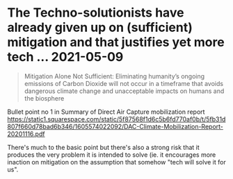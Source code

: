 # The Techno-solutionists have already given up on (sufficient) mitigation and that justifies yet more tech ... 2021-05-09 

> Mitigation Alone Not Sufficient: Eliminating humanity’s ongoing emissions of Carbon Dioxide will not occur in a timeframe that avoids dangerous climate change and unacceptable impacts on humans and the biosphere

Bullet point no 1 in Summary of Direct Air Capture mobilization report https://static1.squarespace.com/static/5f87568f1d6c5b6fd770af0b/t/5fb31d807f660d78bad6b346/1605574022092/DAC-Climate-Mobilization-Report-20201116.pdf

There's much to the basic point but there's also a strong risk that it produces the very problem it is intended to solve (ie. it encourages more inaction on mitigation on the assumption that somehow "tech will solve it for us".

